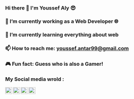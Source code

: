 ### Hi there :wave: I'm Youssef Aly :sunglasses:
### 🔭 I’m currently working as a Web Developer :globe_with_meridians:
### 🌱 I’m currently learning everything about web
### 📫 How to reach me: youssef.antar99@gmail.com
### :video_game: Fun fact: Guess who is also a Gamer!
### My Social media wrold : 

[<img style="fill:#e73758;" align="left" alt="Twitter" width="22px" src="https://cdn.jsdelivr.net/npm/simple-icons@v3/icons/twitter.svg" />][twitter]
[<img align="left" alt="Linkedin" width="22px" src="https://cdn.jsdelivr.net/npm/simple-icons@v3/icons/linkedin.svg" />][linkedin]
[<img align="left" alt="Instagram" width="22px" src="https://cdn.jsdelivr.net/npm/simple-icons@v3/icons/instagram.svg" />][instagram]
[<img align="left" alt="facebook" width="22px" src="https://cdn.jsdelivr.net/npm/simple-icons@v3/icons/facebook.svg" />][facebook]

[twitter]: https://twitter.com/yooiialy
[linkedin]: https://www.linkedin.com/in/youssef-aly-0bba08188/
[instagram]: https://www.instagram.com/youssef.antar12/
[facebook]:https://www.facebook.com/youssof.aly
<!--
**Youssefanter/Youssefanter** is a ✨ _special_ ✨ repository because its `README.md` (this file) appears on your GitHub profile.

Here are some ideas to get you started:

- 🤔 I’m looking for help with ...
- 💬 Ask me about ...
- 😄 Pronouns: ...
 :two_men_holding_hands: collaborating with @karimkohel
-->

